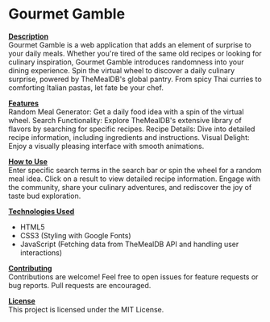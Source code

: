 # Gourmet Gamble

<b><u>Description</u></b>
<br />
Gourmet Gamble is a web application that adds an element of surprise to your daily meals. Whether you're tired of the same old recipes or looking for culinary inspiration, Gourmet Gamble introduces randomness into your dining experience. Spin the virtual wheel to discover a daily culinary surprise, powered by TheMealDB's global pantry. From spicy Thai curries to comforting Italian pastas, let fate be your chef.

<b><u>Features</u></b>
<br />
Random Meal Generator: Get a daily food idea with a spin of the virtual wheel.
Search Functionality: Explore TheMealDB's extensive library of flavors by searching for specific recipes.
Recipe Details: Dive into detailed recipe information, including ingredients and instructions.
Visual Delight: Enjoy a visually pleasing interface with smooth animations.

<b><u>How to Use</u></b>
<br />
Enter specific search terms in the search bar or spin the wheel for a random meal idea.
Click on a result to view detailed recipe information.
Engage with the community, share your culinary adventures, and rediscover the joy of taste bud exploration.

<b><u>Technologies Used</u></b>
<br />
<ul>
  <li>HTML5</li>
  <li>CSS3 (Styling with Google Fonts)</li>
  <li>JavaScript (Fetching data from TheMealDB API and handling user interactions)</li>
</ul>

<b><u>Contributing</u></b>
<br />
Contributions are welcome! Feel free to open issues for feature requests or bug reports. Pull requests are encouraged.

<b><u>License</u></b>
<br />
This project is licensed under the MIT License.
